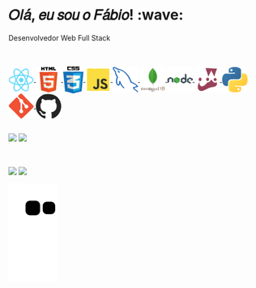 <div> 
  <h1> 𝑂𝑙𝑎́, 𝑒𝑢 𝑠𝑜𝑢 𝑜 𝐹𝑎́𝑏𝑖𝑜! :wave:</h1>
</div>


<link rel="preconnect" href="https://fonts.googleapis.com">
<link rel="preconnect" href="https://fonts.gstatic.com" crossorigin>
<link href="https://fonts.googleapis.com/css2?family=Comforter&display=swap" rel="stylesheet">

Desenvolvedor Web Full Stack

<br>

<div style="display: inline_block"><br>
  <a href="https://pt-br.reactjs.org/" >
    <img
       align="center"
       alt="react"
       src="https://github.com/fabiojuvenalpereira/fabiojuvenalpereira/blob/main/gifs/react.gif"
       width="50"
       height="45"
     />
  </a>
  <a href="https://pt.wikipedia.org/wiki/HTML5">
    <img
       align="center"
       alt="html5"
       src="https://github.com/fabiojuvenalpereira/fabiojuvenalpereira/blob/main/gifs/html.gif"
       width="50"
       height="50"
     />
  </a>
  <a href="https://pt.wikipedia.org/wiki/CSS3">
    <img
       align="center"
       alt="css3"
       src="https://github.com/fabiojuvenalpereira/fabiojuvenalpereira/blob/main/gifs/css.gif"
       width="40"
       height="53"
     />
  </a>
  <a href="https://developer.mozilla.org/pt-BR/docs/Web/JavaScript">
    <img
       align="center"
       alt="javascript"
       src="https://github.com/fabiojuvenalpereira/fabiojuvenalpereira/blob/main/gifs/js.gif"
       width="50"
       height="50"
    />
  </a>
  <a href="https://www.mysql.com/">
    <img
       align="center" 
       alt="mysql"
       src="https://github.com/fabiojuvenalpereira/fabiojuvenalpereira/blob/main/gifs/workbench.gif"
       width="50"
       height="50"
    />
  </a>
  <a href="https://www.mongodb.com/">
    <img align="center" alt="mongodb" src="https://github.com/fabiojuvenalpereira/fabiojuvenalpereira/blob/main/gifs/mongodb.gif" width="50" height="50"/>
  </a>
  <a href="https://nodejs.org/pt-br/about/">
     <img
        align="center"
        alt="nodejs"
        src="https://github.com/fabiojuvenalpereira/fabiojuvenalpereira/blob/main/gifs/nodejs.gif"
        width="50"
        height="50"
     />
  </a>
  <a href="https://jestjs.io/pt-BR/">
    <img 
       align="center"
       alt="jest"
       src="https://github.com/fabiojuvenalpereira/fabiojuvenalpereira/blob/main/gifs/jest.gif"
       width="50"
       height="50"
     />
  </a>
  <a href="https://www.python.org/">
     <img
          align="center"
          alt="python"
          src="https://github.com/fabiojuvenalpereira/fabiojuvenalpereira/blob/main/gifs/python.gif" 
          width="50"
          height="50"/>
  </a>
   <a href="https://git-scm.com/">
     <img
          align="center"
          alt="git"
          src="https://github.com/fabiojuvenalpereira/fabiojuvenalpereira/blob/main/gifs/git.gif"
          width="50"
          height="50"
     />
  </a>
   <a href="https://github.com/">
     <img
          align="center"
          alt="github"
          src="https://github.com/fabiojuvenalpereira/fabiojuvenalpereira/blob/main/gifs/github.gif"
          width="50"
          height="50"
       />
  </a>
</div>

  ##

<div>
  <img style="display: inline_block" height="150em" src="https://github-readme-stats.vercel.app/api?username=fabiojuvenalpereira&show_icons=true&theme=react&include_all_commits=true&count_private=true" />
  <img style="display: inline_block" height="150em" src="https://github-readme-stats.vercel.app/api/top-langs/?username=fabiojuvenalpereira&layout=compact&langs_count=7&theme=react" />
</div>

  ##

<div style="display: inline_block"><br>
  <a href = "mailto:fabiojuvenalpereira@gmail.com"><img src="https://img.shields.io/badge/-Gmail-%23333?style=for-the-badge&logo=gmail&logoColor=white" target="_blank"></a>
  <a href="https://www.linkedin.com/in/fabiojuvenalpereira/" target="_blank"><img src="https://img.shields.io/badge/-LinkedIn-%230077B5?style=for-the-badge&logo=linkedin&logoColor=white" target="_blank"></a> 
</div>

![Snake animation](https://github.com/fabiojuvenalpereira/fabiojuvenalpereira/blob/output/github-contribution-grid-snake.svg)

